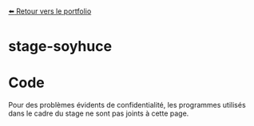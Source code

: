 [:arrow_left: Retour vers le portfolio](https://github.com/ThibaultLanthiez/Portfolio)

# stage-soyhuce

# Code

Pour des problèmes évidents de confidentialité, les programmes utilisés dans le cadre du stage ne sont pas joints à cette page.  
